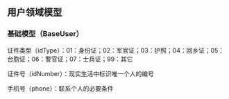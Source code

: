 ## 用户领域模型

### 基础模型（BaseUser）

证件类型（idType）：01：身份证；02：军官证；03：护照；04：回乡证；05：台胞证；06：警官证；07：士兵证；99：其它

证件号（idNumber）：现实生活中标识唯一个人的编号

手机号（phone）：联系个人的必要条件





